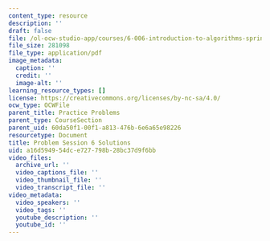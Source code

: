 ```yaml
---
content_type: resource
description: ''
draft: false
file: /ol-ocw-studio-app/courses/6-006-introduction-to-algorithms-spring-2020/a16d594954dce727798b28bc37d9f6bb_MIT6_006S20_prob6sol.pdf
file_size: 281098
file_type: application/pdf
image_metadata:
  caption: ''
  credit: ''
  image-alt: ''
learning_resource_types: []
license: https://creativecommons.org/licenses/by-nc-sa/4.0/
ocw_type: OCWFile
parent_title: Practice Problems
parent_type: CourseSection
parent_uid: 60da50f1-00f1-a813-476b-6e6a65e98226
resourcetype: Document
title: Problem Session 6 Solutions
uid: a16d5949-54dc-e727-798b-28bc37d9f6bb
video_files:
  archive_url: ''
  video_captions_file: ''
  video_thumbnail_file: ''
  video_transcript_file: ''
video_metadata:
  video_speakers: ''
  video_tags: ''
  youtube_description: ''
  youtube_id: ''
---
```

